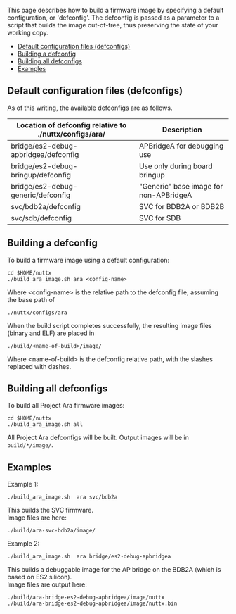 This page describes how to build a firmware image by specifying a default configuration, or 'defconfig'. The defconfig is passed as a parameter to a script that builds the image out-of-tree, thus preserving the state of your working copy.

- [Default configuration files (defconfigs)](#default-configuration-files-defconfigs)
- [Building a defconfig](#building-a-defconfig)
- [Building all defconfigs](#building-all-defconfigs)
- [Examples](#examples)

## Default configuration files (defconfigs)

As of this writing, the available defconfigs are as follows.

Location of defconfig relative to ./nuttx/configs/ara/   | Description
---------------------------------------------------------|-------------------------------
bridge/es2-debug-apbridgea/defconfig                     | APBridgeA for debugging use
bridge/es2-debug-bringup/defconfig                       | Use only during board bringup
bridge/es2-debug-generic/defconfig                       | "Generic" base image for non-APBridgeA
svc/bdb2a/defconfig                                      | SVC for BDB2A or BDB2B
svc/sdb/defconfig                                        | SVC for SDB

## Building a defconfig

To build a firmware image using a default configuration:
```
cd $HOME/nuttx
./build_ara_image.sh ara <config-name>  
```
Where \<config-name\> is the relative path to the defconfig file, assuming the base path of 
```
./nuttx/configs/ara  
```

When the build script completes successfully, the resulting image files (binary and ELF) are placed in  
```  
./build/<name-of-build>/image/  
```
Where \<name-of-build\> is the defconfig relative path, with the slashes replaced with dashes.

## Building all defconfigs

To build all Project Ara firmware images:

```
cd $HOME/nuttx
./build_ara_image.sh all
```

All Project Ara defconfigs will be built. Output images will be in `build/*/image/`.

## Examples

Example 1:
```
./build_ara_image.sh  ara svc/bdb2a
```
This builds the SVC firmware.    
Image files are here:
```
./build/ara-svc-bdb2a/image/
```

Example 2:
```
./build_ara_image.sh  ara bridge/es2-debug-apbridgea
```
This builds a debuggable image for the AP bridge on the BDB2A (which is based on ES2 silicon).  
Image files are output here:
```
./build/ara-bridge-es2-debug-apbridgea/image/nuttx
./build/ara-bridge-es2-debug-apbridgea/image/nuttx.bin

```
